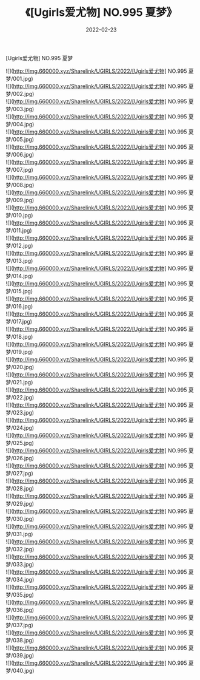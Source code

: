 ﻿---
layout: post
title:  《[Ugirls爱尤物] NO.995 夏梦》
date:   2022-02-23
img: http://img.660000.xyz/Sharelink/UGIRLS/2022/[Ugirls爱尤物] NO.995 夏梦/000.jpg
categories: [美女, 清纯, 唯美]
---

[Ugirls爱尤物] NO.995 夏梦

 ![](http://img.660000.xyz/Sharelink/UGIRLS/2022/[Ugirls爱尤物] NO.995 夏梦/001.jpg) <br>![](http://img.660000.xyz/Sharelink/UGIRLS/2022/[Ugirls爱尤物] NO.995 夏梦/002.jpg) <br>![](http://img.660000.xyz/Sharelink/UGIRLS/2022/[Ugirls爱尤物] NO.995 夏梦/003.jpg) <br>![](http://img.660000.xyz/Sharelink/UGIRLS/2022/[Ugirls爱尤物] NO.995 夏梦/004.jpg) <br>![](http://img.660000.xyz/Sharelink/UGIRLS/2022/[Ugirls爱尤物] NO.995 夏梦/005.jpg) <br>![](http://img.660000.xyz/Sharelink/UGIRLS/2022/[Ugirls爱尤物] NO.995 夏梦/006.jpg) <br>![](http://img.660000.xyz/Sharelink/UGIRLS/2022/[Ugirls爱尤物] NO.995 夏梦/007.jpg) <br>![](http://img.660000.xyz/Sharelink/UGIRLS/2022/[Ugirls爱尤物] NO.995 夏梦/008.jpg) <br>![](http://img.660000.xyz/Sharelink/UGIRLS/2022/[Ugirls爱尤物] NO.995 夏梦/009.jpg) <br>![](http://img.660000.xyz/Sharelink/UGIRLS/2022/[Ugirls爱尤物] NO.995 夏梦/010.jpg) <br>![](http://img.660000.xyz/Sharelink/UGIRLS/2022/[Ugirls爱尤物] NO.995 夏梦/011.jpg) <br>![](http://img.660000.xyz/Sharelink/UGIRLS/2022/[Ugirls爱尤物] NO.995 夏梦/012.jpg) <br>![](http://img.660000.xyz/Sharelink/UGIRLS/2022/[Ugirls爱尤物] NO.995 夏梦/013.jpg) <br>![](http://img.660000.xyz/Sharelink/UGIRLS/2022/[Ugirls爱尤物] NO.995 夏梦/014.jpg) <br>![](http://img.660000.xyz/Sharelink/UGIRLS/2022/[Ugirls爱尤物] NO.995 夏梦/015.jpg) <br>![](http://img.660000.xyz/Sharelink/UGIRLS/2022/[Ugirls爱尤物] NO.995 夏梦/016.jpg) <br>![](http://img.660000.xyz/Sharelink/UGIRLS/2022/[Ugirls爱尤物] NO.995 夏梦/017.jpg) <br>![](http://img.660000.xyz/Sharelink/UGIRLS/2022/[Ugirls爱尤物] NO.995 夏梦/018.jpg) <br>![](http://img.660000.xyz/Sharelink/UGIRLS/2022/[Ugirls爱尤物] NO.995 夏梦/019.jpg) <br>![](http://img.660000.xyz/Sharelink/UGIRLS/2022/[Ugirls爱尤物] NO.995 夏梦/020.jpg) <br>![](http://img.660000.xyz/Sharelink/UGIRLS/2022/[Ugirls爱尤物] NO.995 夏梦/021.jpg) <br>![](http://img.660000.xyz/Sharelink/UGIRLS/2022/[Ugirls爱尤物] NO.995 夏梦/022.jpg) <br>![](http://img.660000.xyz/Sharelink/UGIRLS/2022/[Ugirls爱尤物] NO.995 夏梦/023.jpg) <br>![](http://img.660000.xyz/Sharelink/UGIRLS/2022/[Ugirls爱尤物] NO.995 夏梦/024.jpg) <br>![](http://img.660000.xyz/Sharelink/UGIRLS/2022/[Ugirls爱尤物] NO.995 夏梦/025.jpg) <br>![](http://img.660000.xyz/Sharelink/UGIRLS/2022/[Ugirls爱尤物] NO.995 夏梦/026.jpg) <br>![](http://img.660000.xyz/Sharelink/UGIRLS/2022/[Ugirls爱尤物] NO.995 夏梦/027.jpg) <br>![](http://img.660000.xyz/Sharelink/UGIRLS/2022/[Ugirls爱尤物] NO.995 夏梦/028.jpg) <br>![](http://img.660000.xyz/Sharelink/UGIRLS/2022/[Ugirls爱尤物] NO.995 夏梦/029.jpg) <br>![](http://img.660000.xyz/Sharelink/UGIRLS/2022/[Ugirls爱尤物] NO.995 夏梦/030.jpg) <br>![](http://img.660000.xyz/Sharelink/UGIRLS/2022/[Ugirls爱尤物] NO.995 夏梦/031.jpg) <br>![](http://img.660000.xyz/Sharelink/UGIRLS/2022/[Ugirls爱尤物] NO.995 夏梦/032.jpg) <br>![](http://img.660000.xyz/Sharelink/UGIRLS/2022/[Ugirls爱尤物] NO.995 夏梦/033.jpg) <br>![](http://img.660000.xyz/Sharelink/UGIRLS/2022/[Ugirls爱尤物] NO.995 夏梦/034.jpg) <br>![](http://img.660000.xyz/Sharelink/UGIRLS/2022/[Ugirls爱尤物] NO.995 夏梦/035.jpg) <br>![](http://img.660000.xyz/Sharelink/UGIRLS/2022/[Ugirls爱尤物] NO.995 夏梦/036.jpg) <br>![](http://img.660000.xyz/Sharelink/UGIRLS/2022/[Ugirls爱尤物] NO.995 夏梦/037.jpg) <br>![](http://img.660000.xyz/Sharelink/UGIRLS/2022/[Ugirls爱尤物] NO.995 夏梦/038.jpg) <br>![](http://img.660000.xyz/Sharelink/UGIRLS/2022/[Ugirls爱尤物] NO.995 夏梦/039.jpg) <br>![](http://img.660000.xyz/Sharelink/UGIRLS/2022/[Ugirls爱尤物] NO.995 夏梦/040.jpg) <br>